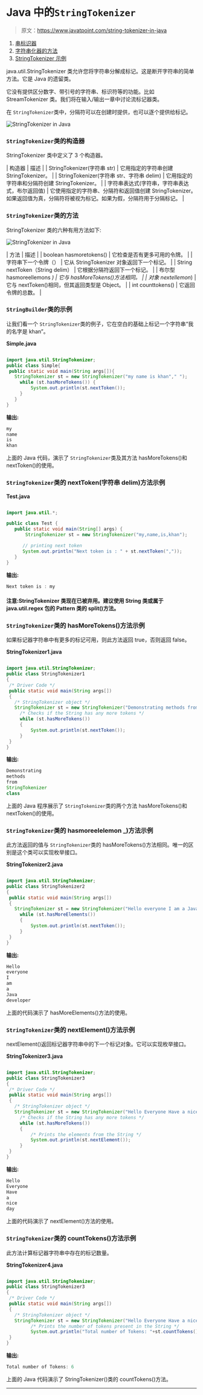 # Java 中的`StringTokenizer`

> 原文：<https://www.javatpoint.com/string-tokenizer-in-java>

1.  [串标识器](#StringTokenizer)
2.  [字符串化器的方法](#Methods)
3.  [StringTokenizer 示例](#Example)

java.util.StringTokenizer 类允许您将字符串分解成标记。这是断开字符串的简单方法。它是 Java 的遗留类。

它没有提供区分数字、带引号的字符串、标识符等的功能。比如 StreamTokenizer 类。我们将在输入/输出一章中讨论流标记器类。

在 `StringTokenizer`类中，分隔符可以在创建时提供，也可以逐个提供给标记。

![StringTokenizer in Java](../img/c86d00ffb638e5a3cc86f84f38a9c992.png)

### `StringTokenizer`类的构造器

StringTokenizer 类中定义了 3 个构造器。

| 构造器 | 描述 |
| StringTokenizer(字符串 str) | 它用指定的字符串创建 StringTokenizer。 |
| StringTokenizer(字符串 str、字符串 delim) | 它用指定的字符串和分隔符创建 StringTokenizer。 |
| 字符串表达式(字符串，字符串表达式，布尔返回值) | 它使用指定的字符串、分隔符和返回值创建 StringTokenizer。如果返回值为真，分隔符将被视为标记。如果为假，分隔符用于分隔标记。 |

### `StringTokenizer`类的方法

StringTokenizer 类的六种有用方法如下:

![StringTokenizer in Java](../img/cd9bdce214be4b61cc582907ea42a102.png)

| 方法 | 描述 |
| boolean hasmoretokens() | 它检查是否有更多可用的令牌。 |
| 字符串下一个令牌（） | 它从 StringTokenizer 对象返回下一个标记。 |
| String nextToken（String delim） | 它根据分隔符返回下一个标记。 |
| 布尔型 hasmoreellemons _) | 它与 hasMoreTokens()方法相同。 |
| 对象 nextellemon_) | 它与 nextToken()相同，但其返回类型是 Object。 |
| int counttokens() | 它返回令牌的总数。 |

### `StringBuilder`类的示例

让我们看一个 `StringTokenizer`类的例子，它在空白的基础上标记一个字符串“我的名字是 khan”。

**Simple.java**

```java

import java.util.StringTokenizer;
public class Simple{
 public static void main(String args[]){
   StringTokenizer st = new StringTokenizer("my name is khan"," ");
     while (st.hasMoreTokens()) {
         System.out.println(st.nextToken());
     }
   }
}

```

**输出:**

```java
my
name
is
khan

```

上面的 Java 代码，演示了 `StringTokenizer`类及其方法 hasMoreTokens()和 nextToken()的使用。

### `StringTokenizer`类的 nextToken(字符串 delim)方法示例

**Test.java**

```java

import java.util.*;

public class Test {
   public static void main(String[] args) {
       StringTokenizer st = new StringTokenizer("my,name,is,khan");

      // printing next token
      System.out.println("Next token is : " + st.nextToken(","));
   }    
}

```

**输出:**

```java
Next token is : my

```

#### 注意:StringTokenizer 类现在已被弃用。建议使用 String 类或属于 java.util.regex 包的 Pattern 类的 split()方法。

### `StringTokenizer`类的 hasMoreTokens()方法示例

如果标记器字符串中有更多的标记可用，则此方法返回 true，否则返回 false。

**StringTokenizer1.java**

```java

import java.util.StringTokenizer;  
public class StringTokenizer1
{  
 /* Driver Code */
 public static void main(String args[])
 {  
   /* StringTokenizer object */
   StringTokenizer st = new StringTokenizer("Demonstrating methods from StringTokenizer class"," ");  
     /* Checks if the String has any more tokens */
     while (st.hasMoreTokens()) 
     {  
         System.out.println(st.nextToken());  
     }  
 }  
}

```

**输出:**

```java
Demonstrating
methods
from
StringTokenizer
class

```

上面的 Java 程序展示了 `StringTokenizer`类的两个方法 hasMoreTokens()和 nextToken()的使用。

### `StringTokenizer`类的 hasmoreelelemon _)方法示例

此方法返回的值与 `StringTokenizer`类的 hasMoreTokens()方法相同。唯一的区别是这个类可以实现枚举接口。

**StringTokenizer2.java**

```java

import java.util.StringTokenizer;  
public class StringTokenizer2
{  
 public static void main(String args[])
 {  
   StringTokenizer st = new StringTokenizer("Hello everyone I am a Java developer"," ");  
     while (st.hasMoreElements()) 
     {  
         System.out.println(st.nextToken());  
     }  
 }  
}

```

**输出:**

```java
Hello
everyone
I
am
a
Java
developer

```

上面的代码演示了 hasMoreElements()方法的使用。

### `StringTokenizer`类的 nextElement()方法示例

nextElement()返回标记器字符串中的下一个标记对象。它可以实现枚举接口。

**StringTokenizer3.java**

```java

import java.util.StringTokenizer;  
public class StringTokenizer3
{  
 /* Driver Code */
 public static void main(String args[])
 {  
   /* StringTokenizer object */
   StringTokenizer st = new StringTokenizer("Hello Everyone Have a nice day"," ");  
     /* Checks if the String has any more tokens */
     while (st.hasMoreTokens()) 
     {  
         /* Prints the elements from the String */
         System.out.println(st.nextElement());  
     }  
 }  
}

```

**输出:**

```java
Hello
Everyone
Have
a
nice
day

```

上面的代码演示了 nextElement()方法的使用。

### `StringTokenizer`类的 countTokens()方法示例

此方法计算标记器字符串中存在的标记数量。

**StringTokenizer4.java**

```java

import java.util.StringTokenizer;  
public class StringTokenizer3
{  
 /* Driver Code */
 public static void main(String args[])
 {  
   /* StringTokenizer object */
   StringTokenizer st = new StringTokenizer("Hello Everyone Have a nice day"," ");  
         /* Prints the number of tokens present in the String */
         System.out.println("Total number of Tokens: "+st.countTokens());  
 }  
}

```

**输出:**

```java
Total number of Tokens: 6

```

上面的 Java 代码演示了 StringTokenizer()类的 countTokens()方法。

* * *